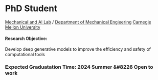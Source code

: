 # PhD Student
[Mechanical and AI Lab](https://sites.google.com/view/barati) / 
[Department of Mechanical Engieering](https://www.meche.engineering.cmu.edu/) 
[Carnegie Mellon University](https://www.cmu.edu/) 
#### Research Objective: <br /> 
Develop deep generative models to improve the efficiency and safety of computational tools

### Expected Graduatation Time: 2024 Summer &#8226 Open to work
